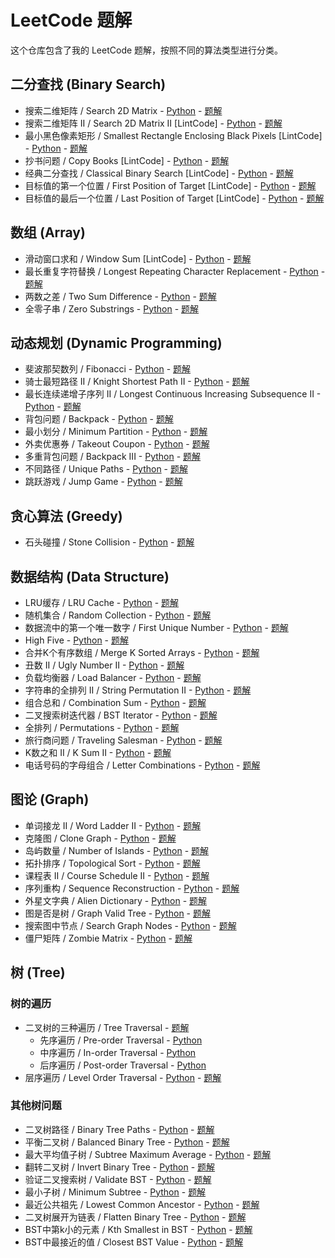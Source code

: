 # LeetCode 题解

这个仓库包含了我的 LeetCode 题解，按照不同的算法类型进行分类。

## 二分查找 (Binary Search)
- 搜索二维矩阵 / Search 2D Matrix - [Python](leetcode_questions/binary_search/search_2d_matrix/search_2d_matrix.py) - [题解](leetcode_questions/binary_search/search_2d_matrix/search_2d_matrix.md)
- 搜索二维矩阵 II / Search 2D Matrix II [LintCode] - [Python](leetcode_questions/binary_search/search_2d_matrix_ii/search_2d_matrix_ii.py) - [题解](leetcode_questions/binary_search/search_2d_matrix_ii/search_2d_matrix_ii.md)
- 最小黑色像素矩形 / Smallest Rectangle Enclosing Black Pixels [LintCode] - [Python](leetcode_questions/binary_search/smallest_rectangle/smallest_rectangle.py) - [题解](leetcode_questions/binary_search/smallest_rectangle/smallest_rectangle.md)
- 抄书问题 / Copy Books [LintCode] - [Python](leetcode_questions/binary_search/copy_books/copy_books.py) - [题解](leetcode_questions/binary_search/copy_books/copy_books.md)
- 经典二分查找 / Classical Binary Search [LintCode] - [Python](leetcode_questions/binary_search/classical_binary_search/classical_binary_search.py) - [题解](leetcode_questions/binary_search/classical_binary_search/classical_binary_search.md)
- 目标值的第一个位置 / First Position of Target [LintCode] - [Python](leetcode_questions/binary_search/first_position/first_position.py) - [题解](leetcode_questions/binary_search/first_position/first_position.md)
- 目标值的最后一个位置 / Last Position of Target [LintCode] - [Python](leetcode_questions/binary_search/last_position/last_position.py) - [题解](leetcode_questions/binary_search/last_position/last_position.md)

## 数组 (Array)
- 滑动窗口求和 / Window Sum [LintCode] - [Python](leetcode_questions/array/window_sum/window_sum.py) - [题解](leetcode_questions/array/window_sum/window_sum.md)
- 最长重复字符替换 / Longest Repeating Character Replacement - [Python](leetcode_questions/array/longest_repeating_character/longest_repeating_character.py) - [题解](leetcode_questions/array/longest_repeating_character/longest_repeating_character.md)
- 两数之差 / Two Sum Difference - [Python](leetcode_questions/array/two_sum_difference/two_sum_difference.py) - [题解](leetcode_questions/array/two_sum_difference/two_sum_difference.md)
- 全零子串 / Zero Substrings - [Python](leetcode_questions/string_processing/zero_substrings/zero_substrings.py) - [题解](leetcode_questions/string_processing/zero_substrings/zero_substrings.md)

## 动态规划 (Dynamic Programming)
- 斐波那契数列 / Fibonacci - [Python](leetcode_questions/math/fibonacci/fibonacci.py) - [题解](leetcode_questions/math/fibonacci/fibonacci.md)
- 骑士最短路径 II / Knight Shortest Path II - [Python](leetcode_questions/dynamic_programming/knight_shortest_path_ii/knight_shortest_path_ii.py) - [题解](leetcode_questions/dynamic_programming/knight_shortest_path_ii/knight_shortest_path_ii.md)
- 最长连续递增子序列 II / Longest Continuous Increasing Subsequence II - [Python](leetcode_questions/dynamic_programming/longest_continuous_increasing_subsequence_ii/longest_continuous_increasing_subsequence_ii.py) - [题解](leetcode_questions/dynamic_programming/longest_continuous_increasing_subsequence_ii/longest_continuous_increasing_subsequence_ii.md)
- 背包问题 / Backpack - [Python](leetcode_questions/dynamic_programming/backpack/backpack.py) - [题解](leetcode_questions/dynamic_programming/backpack/backpack.md)
- 最小划分 / Minimum Partition - [Python](leetcode_questions/dynamic_programming/minimum_partition/minimum_partition.py) - [题解](leetcode_questions/dynamic_programming/minimum_partition/minimum_partition.md)
- 外卖优惠券 / Takeout Coupon - [Python](leetcode_questions/dynamic_programming/takeout_coupon/takeout_coupon.py) - [题解](leetcode_questions/dynamic_programming/takeout_coupon/takeout_coupon.md)
- 多重背包问题 / Backpack III - [Python](leetcode_questions/dynamic_programming/backpack_iii/backpack_iii.py) - [题解](leetcode_questions/dynamic_programming/backpack_iii/backpack_iii.md)
- 不同路径 / Unique Paths - [Python](leetcode_questions/dynamic_programming/unique_paths/unique_paths.py) - [题解](leetcode_questions/dynamic_programming/unique_paths/unique_paths.md)
- 跳跃游戏 / Jump Game - [Python](leetcode_questions/dynamic_programming/jump_game/jump_game.py) - [题解](leetcode_questions/dynamic_programming/jump_game/jump_game.md)

## 贪心算法 (Greedy)
- 石头碰撞 / Stone Collision - [Python](leetcode_questions/greedy/stone_collision/stone_collision.py) - [题解](leetcode_questions/greedy/stone_collision/stone_collision.md)

## 数据结构 (Data Structure)
- LRU缓存 / LRU Cache - [Python](leetcode_questions/data_structure/lru_cache/lru_cache.py) - [题解](leetcode_questions/data_structure/lru_cache/lru_cache.md)
- 随机集合 / Random Collection - [Python](leetcode_questions/data_structure/random_collection/random_collection.py) - [题解](leetcode_questions/data_structure/random_collection/random_collection.md)
- 数据流中的第一个唯一数字 / First Unique Number - [Python](leetcode_questions/data_structure/first_unique_number/first_unique_number.py) - [题解](leetcode_questions/data_structure/first_unique_number/first_unique_number.md)
- High Five - [Python](leetcode_questions/data_structure/high_five/high_five.py) - [题解](leetcode_questions/data_structure/high_five/high_five.md)
- 合并K个有序数组 / Merge K Sorted Arrays - [Python](leetcode_questions/data_structure/merge_k_sorted_arrays/merge_k_sorted_arrays.py) - [题解](leetcode_questions/data_structure/merge_k_sorted_arrays/merge_k_sorted_arrays.md)
- 丑数 II / Ugly Number II - [Python](leetcode_questions/data_structure/ugly_number_ii/ugly_number_ii.py) - [题解](leetcode_questions/data_structure/ugly_number_ii/ugly_number_ii.md)
- 负载均衡器 / Load Balancer - [Python](leetcode_questions/data_structure/load_balancer/load_balancer.py) - [题解](leetcode_questions/data_structure/load_balancer/load_balancer.md)
- 字符串的全排列 II / String Permutation II - [Python](leetcode_questions/data_structure/string_permutation_ii/string_permutation_ii.py) - [题解](leetcode_questions/data_structure/string_permutation_ii/string_permutation_ii.md)
- 组合总和 / Combination Sum - [Python](leetcode_questions/data_structure/combination_sum/combination_sum.py) - [题解](leetcode_questions/data_structure/combination_sum/combination_sum.md)
- 二叉搜索树迭代器 / BST Iterator - [Python](leetcode_questions/data_structure/bst_iterator/bst_iterator.py) - [题解](leetcode_questions/data_structure/bst_iterator/bst_iterator.md)
- 全排列 / Permutations - [Python](leetcode_questions/data_structure/permutations/permutations.py) - [题解](leetcode_questions/data_structure/permutations/permutations.md)
- 旅行商问题 / Traveling Salesman - [Python](leetcode_questions/data_structure/traveling_salesman/traveling_salesman.py) - [题解](leetcode_questions/data_structure/traveling_salesman/traveling_salesman.md)
- K数之和 II / K Sum II - [Python](leetcode_questions/data_structure/k_sum_ii/k_sum_ii.py) - [题解](leetcode_questions/data_structure/k_sum_ii/k_sum_ii.md)
- 电话号码的字母组合 / Letter Combinations - [Python](leetcode_questions/data_structure/letter_combinations/letter_combinations.py) - [题解](leetcode_questions/data_structure/letter_combinations/letter_combinations.md)

## 图论 (Graph)
- 单词接龙 II / Word Ladder II - [Python](leetcode_questions/graph_search/word_ladder_ii/word_ladder_ii.py) - [题解](leetcode_questions/graph_search/word_ladder_ii/word_ladder_ii.md)
- 克隆图 / Clone Graph - [Python](leetcode_questions/graph/clone_graph/clone_graph.py) - [题解](leetcode_questions/graph/clone_graph/clone_graph.md)
- 岛屿数量 / Number of Islands - [Python](leetcode_questions/graph/number_of_islands/number_of_islands.py) - [题解](leetcode_questions/graph/number_of_islands/number_of_islands.md)
- 拓扑排序 / Topological Sort - [Python](leetcode_questions/graph/topological_sort/topological_sort.py) - [题解](leetcode_questions/graph/topological_sort/topological_sort.md)
- 课程表 II / Course Schedule II - [Python](leetcode_questions/graph/course_schedule_ii/course_schedule_ii.py) - [题解](leetcode_questions/graph/course_schedule_ii/course_schedule_ii.md)
- 序列重构 / Sequence Reconstruction - [Python](leetcode_questions/graph/sequence_reconstruction/sequence_reconstruction.py) - [题解](leetcode_questions/graph/sequence_reconstruction/sequence_reconstruction.md)
- 外星文字典 / Alien Dictionary - [Python](leetcode_questions/graph/alien_dictionary/alien_dictionary.py) - [题解](leetcode_questions/graph/alien_dictionary/alien_dictionary.md)
- 图是否是树 / Graph Valid Tree - [Python](leetcode_questions/graph/graph_valid_tree/graph_valid_tree.py) - [题解](leetcode_questions/graph/graph_valid_tree/graph_valid_tree.md)
- 搜索图中节点 / Search Graph Nodes - [Python](leetcode_questions/graph/search_graph_nodes/search_graph_nodes.py) - [题解](leetcode_questions/graph/search_graph_nodes/search_graph_nodes.md)
- 僵尸矩阵 / Zombie Matrix - [Python](leetcode_questions/graph/zombie_matrix/zombie_matrix.py) - [题解](leetcode_questions/graph/zombie_matrix/zombie_matrix.md)

## 树 (Tree)
### 树的遍历
- 二叉树的三种遍历 / Tree Traversal - [题解](leetcode_questions/tree/tree_traversal/tree_traversal.md)
  - 先序遍历 / Pre-order Traversal - [Python](leetcode_questions/tree/tree_traversal/preorder_traversal.py)
  - 中序遍历 / In-order Traversal - [Python](leetcode_questions/tree/tree_traversal/inorder_traversal.py)
  - 后序遍历 / Post-order Traversal - [Python](leetcode_questions/tree/tree_traversal/postorder_traversal.py)
- 层序遍历 / Level Order Traversal - [Python](leetcode_questions/tree/level_order_traversal/level_order_traversal.py) - [题解](leetcode_questions/tree/level_order_traversal/level_order_traversal.md)

### 其他树问题
- 二叉树路径 / Binary Tree Paths - [Python](leetcode_questions/tree/binary_tree_paths/binary_tree_paths.py) - [题解](leetcode_questions/tree/binary_tree_paths/binary_tree_paths.md)
- 平衡二叉树 / Balanced Binary Tree - [Python](leetcode_questions/tree/balanced_binary_tree/balanced_binary_tree.py) - [题解](leetcode_questions/tree/balanced_binary_tree/balanced_binary_tree.md)
- 最大平均值子树 / Subtree Maximum Average - [Python](leetcode_questions/tree/subtree_maximum_average/subtree_maximum_average.py) - [题解](leetcode_questions/tree/subtree_maximum_average/subtree_maximum_average.md)
- 翻转二叉树 / Invert Binary Tree - [Python](leetcode_questions/tree/invert_binary_tree/invert_binary_tree.py) - [题解](leetcode_questions/tree/invert_binary_tree/invert_binary_tree.md)
- 验证二叉搜索树 / Validate BST - [Python](leetcode_questions/tree/validate_bst/validate_bst.py) - [题解](leetcode_questions/tree/validate_bst/validate_bst.md)
- 最小子树 / Minimum Subtree - [Python](leetcode_questions/tree/minimum_subtree/minimum_subtree.py) - [题解](leetcode_questions/tree/minimum_subtree/minimum_subtree.md)
- 最近公共祖先 / Lowest Common Ancestor - [Python](leetcode_questions/tree/lowest_common_ancestor/lowest_common_ancestor.py) - [题解](leetcode_questions/tree/lowest_common_ancestor/lowest_common_ancestor.md)
- 二叉树展开为链表 / Flatten Binary Tree - [Python](leetcode_questions/tree/flatten_binary_tree/flatten_binary_tree.py) - [题解](leetcode_questions/tree/flatten_binary_tree/flatten_binary_tree.md)
- BST中第k小的元素 / Kth Smallest in BST - [Python](leetcode_questions/tree/kth_smallest_bst/kth_smallest_bst.py) - [题解](leetcode_questions/tree/kth_smallest_bst/kth_smallest_bst.md)
- BST中最接近的值 / Closest BST Value - [Python](leetcode_questions/tree/closest_bst_value/closest_bst_value.py) - [题解](leetcode_questions/tree/closest_bst_value/closest_bst_value.md)
